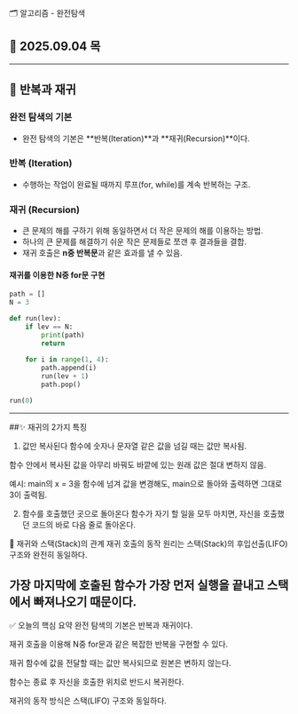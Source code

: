  🗂 알고리즘 - 완전탐색

## 📅 2025.09.04 목

---

## 🔁 반복과 재귀

### 완전 탐색의 기본
- 완전 탐색의 기본은 **반복(Iteration)**과 **재귀(Recursion)**이다.

### 반복 (Iteration)
- 수행하는 작업이 완료될 때까지 루프(for, while)를 계속 반복하는 구조.

### 재귀 (Recursion)
- 큰 문제의 해를 구하기 위해 동일하면서 더 작은 문제의 해를 이용하는 방법.
- 하나의 큰 문제를 해결하기 쉬운 작은 문제들로 쪼갠 후 결과들을 결합.
- 재귀 호출은 **n중 반복문**과 같은 효과를 낼 수 있음.

#### 재귀를 이용한 N중 for문 구현
```python
path = []
N = 3

def run(lev):
	if lev == N:
		print(path)
		return
	
	for i in range(1, 4):
		path.append(i)
		run(lev + 1)
		path.pop()

run(0)
```
---
##✨ 재귀의 2가지 특징
1. 값만 복사된다
함수에 숫자나 문자열 같은 값을 넘길 때는 값만 복사됨.

함수 안에서 복사된 값을 아무리 바꿔도 바깥에 있는 원래 값은 절대 변하지 않음.

예시: main의 x = 3을 함수에 넘겨 값을 변경해도, main으로 돌아와 출력하면 그대로 3이 출력됨.

2. 함수를 호출했던 곳으로 돌아온다
함수가 자기 할 일을 모두 마치면, 자신을 호출했던 코드의 바로 다음 줄로 돌아온다.

🥞 재귀와 스택(Stack)의 관계
재귀 호출의 동작 원리는 스택(Stack)의 후입선출(LIFO) 구조와 완전히 동일하다.

가장 마지막에 호출된 함수가 가장 먼저 실행을 끝내고 스택에서 빠져나오기 때문이다.
---
✅ 오늘의 핵심 요약
완전 탐색의 기본은 반복과 재귀이다.

재귀 호출을 이용해 N중 for문과 같은 복잡한 반복을 구현할 수 있다.

재귀 함수에 값을 전달할 때는 값만 복사되므로 원본은 변하지 않는다.

함수는 종료 후 자신을 호출한 위치로 반드시 복귀한다.

재귀의 동작 방식은 스택(LIFO) 구조와 동일하다.
